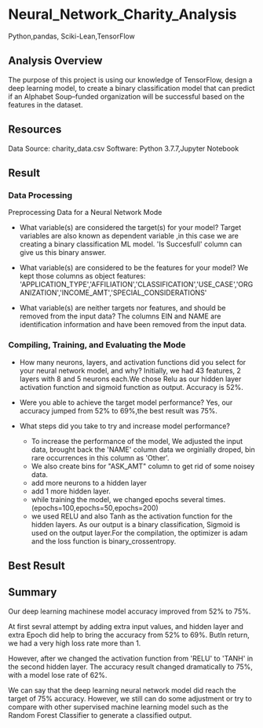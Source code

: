 # Neural_Network_Charity_Analysis
Python,pandas, Sciki-Lean,TensorFlow

## Analysis Overview

The purpose of this project is using our knowledge of TensorFlow, design a deep learning model, to create a binary classification model that can predict if an Alphabet Soup–funded organization will be successful based on the features in the dataset.
## Resources
Data Source: charity_data.csv
Software: Python 3.7.7,Jupyter Notebook 

## Result
### Data Processing
Preprocessing Data for a Neural Network Mode

* What variable(s) are considered the target(s) for your model?
  Target variables are also known as dependent variable ,in this case we are creating a binary classification ML model. 'Is Succesfull' column can give us this binary answer.

* What variable(s) are considered to be the features for your model?
  We kept those columns as object features: 'APPLICATION_TYPE','AFFILIATION','CLASSIFICATION','USE_CASE','ORGANIZATION','INCOME_AMT','SPECIAL_CONSIDERATIONS'

* What variable(s) are neither targets nor features, and should   be removed from the input data?
    The columns EIN and NAME are identification information and have been removed from the input data.
  
### Compiling, Training, and Evaluating the Mode
* How many neurons, layers, and activation functions did you select for your neural network model, and why?
 Initially, we had 43 features, 2 layers with 8 and 5 neurons each.We chose Relu as our hidden layer activation function and sigmoid function as output. Accuracy is 52%. 
* Were you able to achieve the target model performance?
  Yes, our accuracy jumped from 52% to 69%,the best result was 75%.
  
* What steps did you take to try and increase model performance?

  - To increase the performance of the model, We adjusted the input data, brought back the 'NAME' column data we orginially droped, bin rare occurrences in this column as 'Other'.
  - We also create bins for "ASK_AMT" column to get rid of some noisey data.
  - add more neurons to a hidden layer 
  - add 1 more hidden layer.
  - while training the model, we changed epochs several times. (epochs=100,epochs=50,epochs=200)
  - we used RELU and also Tanh as the activation function for the hidden layers. As our output is a binary classification, Sigmoid is used on the output layer.For the compilation, the optimizer is adam and the loss function is binary_crossentropy.
## Best Result 



## Summary
Our deep learning machinese model accuracy improved from 52% to 75%.

At first sevral attempt by adding extra input values, and hidden layer and extra Epoch did help to bring the accuracy from 52% to 69%. ButIn return, we had a very high loss rate more than 1.

However, after we changed the activation function from 'RELU' to 'TANH' in the second hidden layer. The accuracy result changed dramatically to 75%, with a model lose rate of 62%.

We can say that the deep learning neural network model did reach the target of 75% accuracy. However, we still can do some adjustment or try to compare with other supervised machine learning model such as the Random Forest Classifier to generate a classified output.